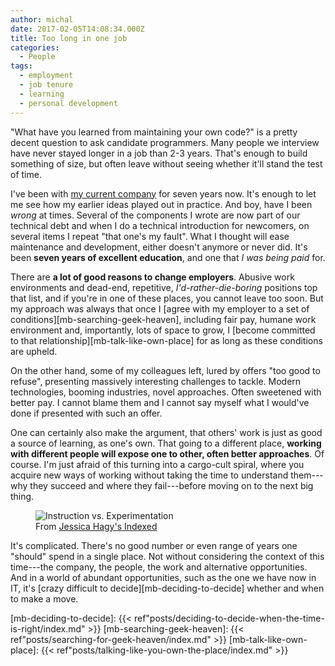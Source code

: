 ```yaml
---
author: michal
date: 2017-02-05T14:08:34.000Z
title: Too long in one job
categories:
  - People
tags:
  - employment
  - job tenure
  - learning
  - personal development
---
```


"What have you learned from maintaining your own code?" is a pretty decent question to ask candidate programmers. Many people we interview have never stayed longer in a job than 2-3 years. That's enough to build something of size, but often leave without seeing whether it'll stand the test of time.

<!--more-->

I've been with [my current company][github-stepstone-tech] for seven years now. It's enough to let me see how my earlier ideas played out in practice. And boy, have I been _wrong_ at times. Several of the components I wrote are now part of our technical debt and when I do a technical introduction for newcomers, on several items I repeat "that one's my fault". What I thought will ease maintenance and development, either doesn't anymore or never did. It's been __seven years of excellent education__, and one that _I was being paid_ for.

There are __a lot of good reasons to change employers__. Abusive work environments and dead-end, repetitive, _I'd-rather-die-boring_ positions top that list, and if you're in one of these places, you cannot leave too soon. But my approach was always that once I [agree with my employer to a set of conditions][mb-searching-geek-heaven], including fair pay, humane work environment and, importantly, lots of space to grow, I [become committed to that relationship][mb-talk-like-own-place] for as long as these conditions are upheld.

On the other hand, some of my colleagues left, lured by offers "too good to refuse", presenting massively interesting challenges to tackle. Modern technologies, booming industries, novel approaches. Often sweetened with better pay. I cannot blame them and I cannot say myself what I would've done if presented with such an offer.

One can certainly also make the argument, that others' work is just as good a source of learning, as one's own. That going to a different place, __working with different people will expose one to other, often better approaches__. Of course. I'm just afraid of this turning into a cargo-cult spiral, where you acquire new ways of working without taking the time to understand them---why they succeed and where they fail---before moving on to the next big thing.

<figure>
<img src="/too-long-in-one-job/instruction-experimentation.jpg" alt="Instruction vs. Experimentation">
<figcaption>From <a href="http://thisisindexed.com/2017/01/getting-ideas-together/">Jessica Hagy's Indexed</a></figcaption>
</figure>

It's complicated. There's no good number or even range of years one "should" spend in a single place. Not without considering the context of this time---the company, the people, the work and alternative opportunities. And in a world of abundant opportunities, such as the one we have now in IT, it's [crazy difficult to decide][mb-deciding-to-decide] whether and when to make a move.

[github-stepstone-tech]: https://github.com/stepstone-tech
[mb-deciding-to-decide]: {{< ref"posts/deciding-to-decide-when-the-time-is-right/index.md" >}}
[mb-searching-geek-heaven]: {{< ref"posts/searching-for-geek-heaven/index.md" >}}
[mb-talk-like-own-place]: {{< ref"posts/talking-like-you-own-the-place/index.md" >}}
